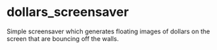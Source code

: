 # dollars_screensaver
Simple screensaver which generates floating images of dollars on the screen that are bouncing off the walls. 
